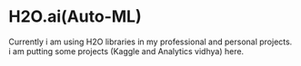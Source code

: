 # H2O.ai(Auto-ML)
 Currently i am using H2O libraries in my professional and personal projects. i am putting some projects (Kaggle and Analytics vidhya) here.
